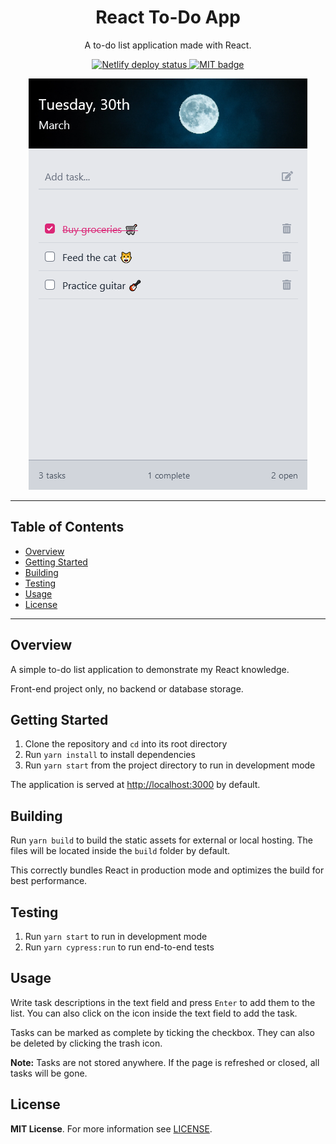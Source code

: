 <h1 align="center">
  React To-Do App
</h1>

<div align="center">
  <p>A to-do list application made with React.</p>

  <p>
    <a href="https://react-todo-phix.netlify.app/">
      <img alt="Netlify deploy status" src="https://api.netlify.com/api/v1/badges/d4c024ed-0cc2-46af-890b-1ef998289a17/deploy-status">
    </a>
    <a href="https://github.com/Phixyn/react-todo-app/blob/master/LICENSE">
      <img src="https://img.shields.io/badge/license-MIT-green.svg" alt="MIT badge" />
    </a>
  </p>

  ![Preview Screenshot](docs/screenshots/mobile_preview_cropped.png?raw=true)
</div>

- - -

## Table of Contents

- [Overview](#overview)
- [Getting Started](#getting-started)
- [Building](#building)
- [Testing](#testing)
- [Usage](#usage)
- [License](#license)

- - -

## Overview

A simple to-do list application to demonstrate my React knowledge.

Front-end project only, no backend or database storage.

## Getting Started

1. Clone the repository and `cd` into its root directory
2. Run `yarn install` to install dependencies
3. Run `yarn start` from the project directory to run in development mode

The application is served at [http://localhost:3000](http://localhost:3000) by default.

## Building

Run `yarn build` to build the static assets for external or local hosting. The files will be located inside the `build` folder by default.

This correctly bundles React in production mode and optimizes the build for best performance.

## Testing

1. Run `yarn start` to run in development mode
2. Run `yarn cypress:run` to run end-to-end tests

## Usage

Write task descriptions in the text field and press `Enter` to add them to the list. You can also click on the icon inside the text field to add the task.

Tasks can be marked as complete by ticking the checkbox. They can also be deleted by clicking the trash icon.

**Note:** Tasks are not stored anywhere. If the page is refreshed or closed, all tasks will be gone.

## License

**MIT License**. For more information see [LICENSE](https://github.com/Phixyn/react-todo-app/blob/master/LICENSE).
